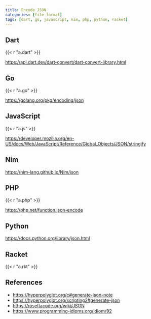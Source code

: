 ```yaml
---
title: Encode JSON
categories: [file-format]
tags: [dart, go, javascript, nim, php, python, racket]
---
```


## Dart

{{< r "a.dart" >}}

<https://api.dart.dev/dart-convert/dart-convert-library.html>

## Go

{{< r "a.go" >}}

<https://golang.org/pkg/encoding/json>

## JavaScript

{{< r "a.js" >}}

<https://developer.mozilla.org/en-US/docs/Web/JavaScript/Reference/Global_Objects/JSON/stringify>

## Nim

<https://nim-lang.github.io/Nim/json>

## PHP

{{< r "a.php" >}}

<https://php.net/function.json-encode>

## Python

<https://docs.python.org/library/json.html>

## Racket

{{< r "a.rkt" >}}

## References

- <https://hyperpolyglot.org/c#generate-json-note>
- <https://hyperpolyglot.org/scripting2#generate-json>
- <https://rosettacode.org/wiki/JSON>
- <https://www.programming-idioms.org/idiom/92>
